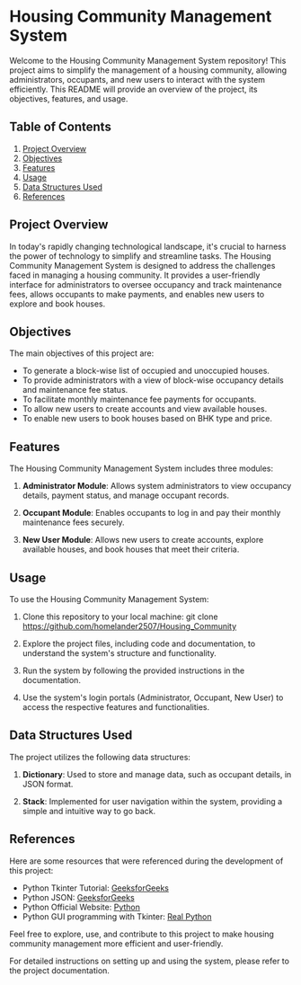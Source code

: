 # Housing Community Management System

Welcome to the Housing Community Management System repository! This project aims to simplify the management of a housing community, allowing administrators, occupants, and new users to interact with the system efficiently. This README will provide an overview of the project, its objectives, features, and usage.

## Table of Contents

1. [Project Overview](#project-overview)
2. [Objectives](#objectives)
3. [Features](#features)
4. [Usage](#usage)
5. [Data Structures Used](#data-structures-used)
6. [References](#references)

## Project Overview

In today's rapidly changing technological landscape, it's crucial to harness the power of technology to simplify and streamline tasks. The Housing Community Management System is designed to address the challenges faced in managing a housing community. It provides a user-friendly interface for administrators to oversee occupancy and track maintenance fees, allows occupants to make payments, and enables new users to explore and book houses.

## Objectives

The main objectives of this project are:

- To generate a block-wise list of occupied and unoccupied houses.
- To provide administrators with a view of block-wise occupancy details and maintenance fee status.
- To facilitate monthly maintenance fee payments for occupants.
- To allow new users to create accounts and view available houses.
- To enable new users to book houses based on BHK type and price.

## Features

The Housing Community Management System includes three modules:

1. **Administrator Module**: Allows system administrators to view occupancy details, payment status, and manage occupant records.

2. **Occupant Module**: Enables occupants to log in and pay their monthly maintenance fees securely.

3. **New User Module**: Allows new users to create accounts, explore available houses, and book houses that meet their criteria.

## Usage

To use the Housing Community Management System:

1. Clone this repository to your local machine: git clone https://github.com/homelander2507/Housing_Community
   
2. Explore the project files, including code and documentation, to understand the system's structure and functionality.

3. Run the system by following the provided instructions in the documentation.

4. Use the system's login portals (Administrator, Occupant, New User) to access the respective features and functionalities.

## Data Structures Used

The project utilizes the following data structures:

1. **Dictionary**: Used to store and manage data, such as occupant details, in JSON format.

2. **Stack**: Implemented for user navigation within the system, providing a simple and intuitive way to go back.

## References

Here are some resources that were referenced during the development of this project:

- Python Tkinter Tutorial: [GeeksforGeeks](https://www.geeksforgeeks.org/python-tkinter-tutorial/)
- Python JSON: [GeeksforGeeks](https://www.geeksforgeeks.org/python-json/)
- Python Official Website: [Python](https://www.python.org/)
- Python GUI programming with Tkinter: [Real Python](https://realpython.com/python-gui-tkinter/)

Feel free to explore, use, and contribute to this project to make housing community management more efficient and user-friendly.

For detailed instructions on setting up and using the system, please refer to the project documentation.

